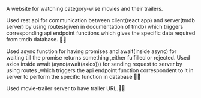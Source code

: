 A website for watching category-wise movies and their trailers.

Used rest api for communication between client(react app) and server(tmdb server) by using routes(given in documentation of tmdb) which triggers corresponding api endpoint functions which gives the specific data required from tmdb database. 🤍🤍

Used async function for having promises and await(inside async) for waiting till the promise returns something ,either fulfilled or rejected. Used axios inside await (aync(await(axios))) for sending request to server by using routes ,which triggers the api endpoint function correspondent to it in server to perform the specific function in database 🤍🤍

Used movie-trailer server to have trailer URL.🤍🤍

